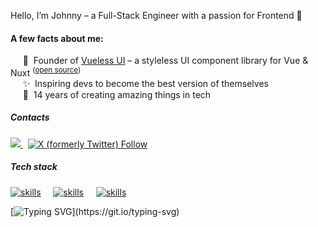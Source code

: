 Hello, I’m Johnny – a Full-Stack Engineer with a passion for Frontend 🌈

#### A few facts about me:

&nbsp;&nbsp;&nbsp;&nbsp; 🧬&nbsp; Founder of <a href="https://vueless.com" target="_blank">Vueless UI</a> – a styleless UI component library for Vue & Nuxt <sup>(<a href="https://github.com/vuelessjs/vueless" target="_blank">open source</a>)</sup></br>
&nbsp;&nbsp;&nbsp;&nbsp; ✨&nbsp; Inspiring devs to become the best version of themselves</br>
&nbsp;&nbsp;&nbsp;&nbsp; 🦾&nbsp; 14 years of creating amazing things in tech

##### Contacts

<a href="https://www.linkedin.com/in/JohnnyGrid" target="_blank" style="">
  <img src="https://img.shields.io/badge/LinkedIn-0077B5?style=flat&logo=linkedin&logoColor=white" />
</a>&nbsp;

<a href="https://twitter.com/JohnnyGrid" target="_blank" style="">
  <img alt="X (formerly Twitter) Follow" src="https://img.shields.io/twitter/follow/johnnygrid?style=social">
</a>

##### Tech stack

[![skills](https://skillicons.dev/icons?i=js,ts,nodejs,php)]() &nbsp;&nbsp;&nbsp;
[![skills](https://skillicons.dev/icons?i=vue,nuxt,tailwind,react,next)]() &nbsp;&nbsp;&nbsp;
[![skills](https://skillicons.dev/icons?i=vite,webpack,laravel,aws)]()

[![Typing SVG](https://readme-typing-svg.demolab.com?font=Fira+Code&size=12&pause=4000&color=94a3b8&width=535&height=22&lines=May&nbsp;the&nbsp;Force&nbsp;be&nbsp;with&nbsp;you.)](https://git.io/typing-svg)
